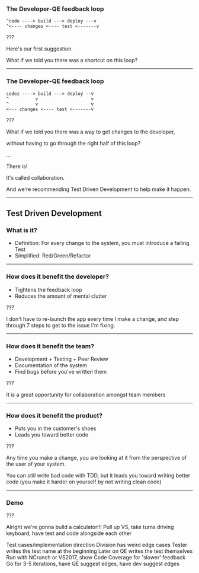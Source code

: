 ### The Developer-QE feedback loop

```
^code ----> build ---> deploy ---v
^<---- changes <---- test <-------v
```

???

Here's our first suggestion.

What if we told you there was a shortcut on this loop?

---

### The Developer-QE feedback loop

```
codez ----> build ---> deploy --v
^          v                    v
^          v                    v
<--- changes <---- test <-------v
```

???

What if we told you there was a way to get changes to the developer,

without having to go through the right half of this loop?

...

There is!

It's called collaboration.

And we're recommending Test Driven Development to help make it happen.

---

## Test Driven Development
### What is it?
* Definition: For every change to the system, you must introduce a failing Test
* Simplified: Red/Green/Refactor
---


### How does it benefit the developer?
* Tightens the feedback loop
* Reduces the amount of mental clutter

???

I don't have to re-launch the app every time I make a change, and step through 7 steps to get to the issue I'm fixing.

---

### How does it benefit the team?
* Development + Testing + Peer Review
* Documentation of the system
* Find bugs before you've written them

???

It is a great opportunity for collaboration amongst team members  

---

### How does it benefit the product?
* Puts you in the customer's shoes 
* Leads you toward better code

???

Any time you make a change, you are looking at it from the perspective of the user of your system.

You can still write bad code with TDD, but it leads you toward writing better code (you make it harder on yourself by not writing clean code)

---

### Demo

???

Alright we're gonna build a calculator!!! 
Pull up VS, take turns driving keyboard, have test and code alongside each other

Test cases/implementation direction
Division has weird edge cases
Tester writes the test name at the beginning
Later on QE writes the test themselves
Run with NCrunch or VS2017, show Code Coverage for 'slower' feedback
Go for 3-5 iterations, have QE suggest edges, have dev suggest edges